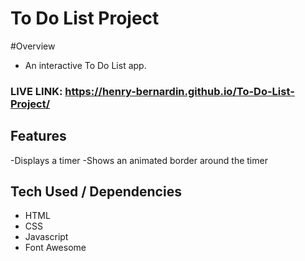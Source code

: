 # To Do List Project 
 
#Overview
- An interactive To Do List app. 

### LIVE LINK: https://henry-bernardin.github.io/To-Do-List-Project/

## Features 

-Displays a timer 
-Shows an animated border around the timer 


## Tech Used / Dependencies

- HTML
- CSS
- Javascript
- Font Awesome 
